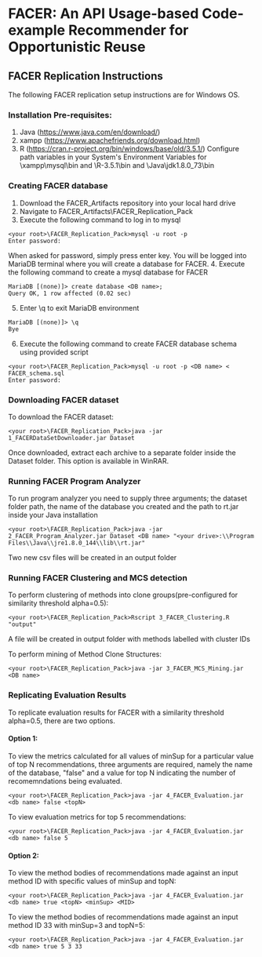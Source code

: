 # FACER: An API Usage-based Code-example Recommender for Opportunistic Reuse
## FACER Replication Instructions
The following FACER replication setup instructions are for Windows OS.
### Installation Pre-requisites:
1. Java (https://www.java.com/en/download/)
2. xampp (https://www.apachefriends.org/download.html)
3. R (https://cran.r-project.org/bin/windows/base/old/3.5.1/)
Configure path variables in your System's Environment Variables for <your root>\xampp\mysql\bin and <your root>\R-3.5.1\bin and <your root>\Java\jdk1.8.0_73\bin

### Creating FACER database
1. Download the FACER_Artifacts repository into your local hard drive
2. Navigate to FACER_Artifacts\FACER_Replication_Pack
3. Execute the following command to log in to mysql
```
<your root>\FACER_Replication_Pack>mysql -u root -p
Enter password:
```
When asked for password, simply press enter key. You will be logged into MariaDB terminal where you will create a database for FACER.
4. Execute the following command to create a mysql database for FACER
```
MariaDB [(none)]> create database <DB name>;
Query OK, 1 row affected (0.02 sec)
```
5. Enter \q to exit MariaDB environment
```
MariaDB [(none)]> \q
Bye
```
6. Execute the following command to create FACER database schema using provided script
```
<your root>\FACER_Replication_Pack>mysql -u root -p <DB name> < FACER_schema.sql
Enter password:
```
### Downloading FACER dataset
To download the FACER dataset:
```
<your root>\FACER_Replication_Pack>java -jar 1_FACERDataSetDownloader.jar Dataset
```
Once downloaded, extract each archive to a separate folder inside the Dataset folder. This option is available in WinRAR.

### Running FACER Program Analyzer
To run program analyzer you need to supply three arguments; the dataset folder path, the name of the database you created and the path to rt.jar inside your Java installation
```
<your root>\FACER_Replication_Pack>java -jar 2_FACER_Program_Analyzer.jar Dataset <DB name> "<your drive>:\\Program Files\\Java\\jre1.8.0_144\\lib\\rt.jar"
```
Two new csv files will be created in an output folder 

### Running FACER Clustering and MCS detection 
To perform clustering of methods into clone groups(pre-configured for similarity threshold alpha=0.5):
```
<your root>\FACER_Replication_Pack>Rscript 3_FACER_Clustering.R "output"
```
A file will be created in output folder with methods labelled with cluster IDs

To perform mining of Method Clone Structures:
```
<your root>\FACER_Replication_Pack>java -jar 3_FACER_MCS_Mining.jar <DB name>
```

### Replicating Evaluation Results
To replicate evaluation results for FACER with a similarity threshold alpha=0.5, there are two options. 
#### Option 1:
To view the metrics calculated for all values of minSup for a particular value of top N recommendations, three arguments are required, namely the name of the database, "false" and a value for top N indicating the number of recomemndations being evaluated. 
```
<your root>\FACER_Replication_Pack>java -jar 4_FACER_Evaluation.jar <db name> false <topN>
```
To view evaluation metrics for top 5 recommendations:
```
<your root>\FACER_Replication_Pack>java -jar 4_FACER_Evaluation.jar <db name> false 5
```
#### Option 2:
To view the method bodies of recommendations made against an input method ID with specific values of minSup and topN:
```
<your root>\FACER_Replication_Pack>java -jar 4_FACER_Evaluation.jar <db name> true <topN> <minSup> <MID>
```
To view the method bodies of recommendations made against an input method ID 33 with minSup=3 and topN=5:
```
<your root>\FACER_Replication_Pack>java -jar 4_FACER_Evaluation.jar <db name> true 5 3 33
```
